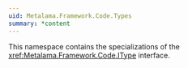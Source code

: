 ```yaml
---
uid: Metalama.Framework.Code.Types
summary: *content
---
```

This namespace contains the specializations of the <xref:Metalama.Framework.Code.IType> interface.